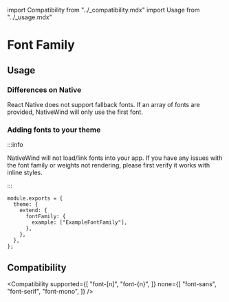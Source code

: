 import Compatibility from "../\_compatibility.mdx"
import Usage from "../\_usage.mdx"

# Font Family

## Usage

<Usage />

### Differences on Native

React Native does not support fallback fonts. If an array of fonts are provided, NativeWind will only use the first font.

### Adding fonts to your theme

:::info

NativeWind will not load/link fonts into your app. If you have any issues with the font family or weights not rendering, please first verify it works with inline styles.

:::

```tsx
module.exports = {
  theme: {
    extend: {
      fontFamily: {
        example: ["ExampleFontFamily"],
      },
    },
  },
};
```

## Compatibility

<Compatibility
supported={[
"font-[n]",
"font-{n}",
]}
none={[
"font-sans",
"font-serif",
"font-mono",
]}
/>
